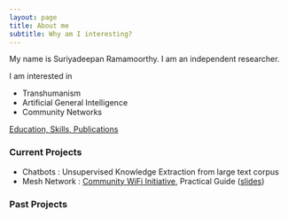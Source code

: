 ```yaml
---
layout: page
title: About me
subtitle: Why am I interesting?
---
```


My name is Suriyadeepan Ramamoorthy. I am an independent researcher.

I am interested in 

- Transhumanism
- Artificial General Intelligence
- Community Networks

[Education, Skills, Publications](http://suriya.strikingly.com/)


### Current Projects

- Chatbots : Unsupervised Knowledge Extraction from large text corpus
- Mesh Network : [Community WiFi Initiative](https://pymeshnet.gitlab.io/), Practical Guide ([slides](https://pymeshnet.gitlab.io/slides/bangpypermeet/software/index.html))


### Past Projects

